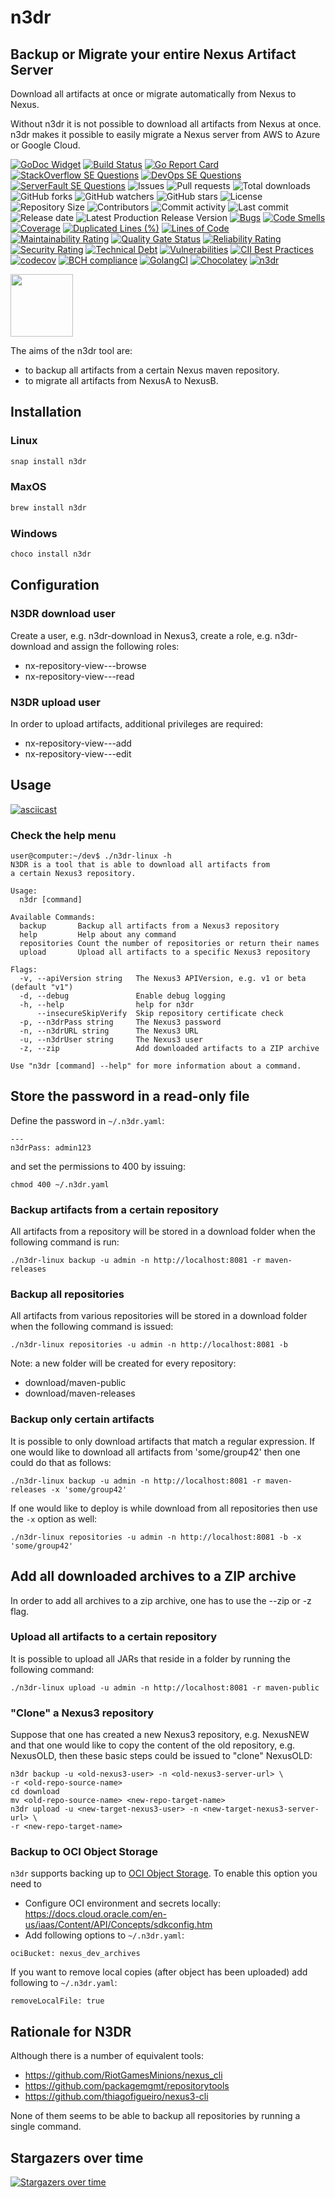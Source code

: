 # n3dr
## Backup or Migrate your entire Nexus Artifact Server
Download all artifacts at once or migrate automatically from Nexus to Nexus.

Without n3dr it is not possible to download all artifacts from Nexus at once.
n3dr makes it possible to easily migrate a Nexus server from AWS to Azure or Google Cloud.

[![GoDoc Widget]][GoDoc]
[![Build Status](https://travis-ci.org/030/n3dr.svg?branch=master)](https://travis-ci.org/030/n3dr)
[![Go Report Card](https://goreportcard.com/badge/github.com/030/n3dr)](https://goreportcard.com/report/github.com/030/n3dr)
[![StackOverflow SE Questions](https://img.shields.io/stackexchange/stackoverflow/t/n3dr.svg?logo=stackoverflow)](https://stackoverflow.com/tags/n3dr)
[![DevOps SE Questions](https://img.shields.io/stackexchange/devops/t/n3dr.svg?logo=stackexchange)](https://devops.stackexchange.com/tags/n3dr)
[![ServerFault SE Questions](https://img.shields.io/stackexchange/serverfault/t/n3dr.svg?logo=serverfault)](https://serverfault.com/tags/n3dr)
![Issues](https://img.shields.io/github/issues-raw/030/n3dr.svg)
![Pull requests](https://img.shields.io/github/issues-pr-raw/030/n3dr.svg)
![Total downloads](https://img.shields.io/github/downloads/030/n3dr/total.svg)
![GitHub forks](https://img.shields.io/github/forks/030/n3dr?label=fork&style=plastic)
![GitHub watchers](https://img.shields.io/github/watchers/030/n3dr?style=plastic)
![GitHub stars](https://img.shields.io/github/stars/030/n3dr?style=plastic)
![License](https://img.shields.io/github/license/030/n3dr.svg)
![Repository Size](https://img.shields.io/github/repo-size/030/n3dr.svg)
![Contributors](https://img.shields.io/github/contributors/030/n3dr.svg)
![Commit activity](https://img.shields.io/github/commit-activity/m/030/n3dr.svg)
![Last commit](https://img.shields.io/github/last-commit/030/n3dr.svg)
![Release date](https://img.shields.io/github/release-date/030/n3dr.svg)
![Latest Production Release Version](https://img.shields.io/github/release/030/n3dr.svg)
[![Bugs](https://sonarcloud.io/api/project_badges/measure?project=030_n3dr&metric=bugs)](https://sonarcloud.io/dashboard?id=030_n3dr)
[![Code Smells](https://sonarcloud.io/api/project_badges/measure?project=030_n3dr&metric=code_smells)](https://sonarcloud.io/dashboard?id=030_n3dr)
[![Coverage](https://sonarcloud.io/api/project_badges/measure?project=030_n3dr&metric=coverage)](https://sonarcloud.io/dashboard?id=030_n3dr)
[![Duplicated Lines (%)](https://sonarcloud.io/api/project_badges/measure?project=030_n3dr&metric=duplicated_lines_density)](https://sonarcloud.io/dashboard?id=030_n3dr)
[![Lines of Code](https://sonarcloud.io/api/project_badges/measure?project=030_n3dr&metric=ncloc)](https://sonarcloud.io/dashboard?id=030_n3dr)
[![Maintainability Rating](https://sonarcloud.io/api/project_badges/measure?project=030_n3dr&metric=sqale_rating)](https://sonarcloud.io/dashboard?id=030_n3dr)
[![Quality Gate Status](https://sonarcloud.io/api/project_badges/measure?project=030_n3dr&metric=alert_status)](https://sonarcloud.io/dashboard?id=030_n3dr)
[![Reliability Rating](https://sonarcloud.io/api/project_badges/measure?project=030_n3dr&metric=reliability_rating)](https://sonarcloud.io/dashboard?id=030_n3dr)
[![Security Rating](https://sonarcloud.io/api/project_badges/measure?project=030_n3dr&metric=security_rating)](https://sonarcloud.io/dashboard?id=030_n3dr)
[![Technical Debt](https://sonarcloud.io/api/project_badges/measure?project=030_n3dr&metric=sqale_index)](https://sonarcloud.io/dashboard?id=030_n3dr)
[![Vulnerabilities](https://sonarcloud.io/api/project_badges/measure?project=030_n3dr&metric=vulnerabilities)](https://sonarcloud.io/dashboard?id=030_n3dr)
[![CII Best Practices](https://bestpractices.coreinfrastructure.org/projects/2810/badge)](https://bestpractices.coreinfrastructure.org/projects/2810)
[![codecov](https://codecov.io/gh/030/n3dr/branch/master/graph/badge.svg)](https://codecov.io/gh/030/n3dr)
[![BCH compliance](https://bettercodehub.com/edge/badge/030/n3dr?branch=master)](https://bettercodehub.com/results/030/n3dr)
[![GolangCI](https://golangci.com/badges/github.com/golangci/golangci-web.svg)](https://golangci.com/r/github.com/030/n3dr)
[![Chocolatey](https://img.shields.io/chocolatey/dt/n3dr)](https://chocolatey.org/packages/n3dr)
[![n3dr](https://snapcraft.io//n3dr/badge.svg)](https://snapcraft.io/n3dr)

<a href="https://n3dr.releasesoftwaremoreoften.com"><img src="https://github.com/030/n3dr/raw/master/logo/logo.png" width="100"></a>

The aims of the n3dr tool are:
 * to backup all artifacts from a certain Nexus maven repository.
 * to migrate all artifacts from NexusA to NexusB.

## Installation

### Linux

```bash
snap install n3dr
```

### MaxOS

```bash
brew install n3dr
```

### Windows

```bash
choco install n3dr
````

## Configuration

### N3DR download user

Create a user, e.g. n3dr-download in Nexus3, create a role, e.g. n3dr-download
and assign the following roles:

* nx-repository-view-*-*-browse
* nx-repository-view-*-*-read

### N3DR upload user

In order to upload artifacts, additional privileges are required:

* nx-repository-view-*-*-add
* nx-repository-view-*-*-edit

## Usage

[![asciicast](https://asciinema.org/a/346048.svg)](https://asciinema.org/a/346048)

### Check the help menu

```
user@computer:~/dev$ ./n3dr-linux -h
N3DR is a tool that is able to download all artifacts from
a certain Nexus3 repository.

Usage:
  n3dr [command]

Available Commands:
  backup       Backup all artifacts from a Nexus3 repository
  help         Help about any command
  repositories Count the number of repositories or return their names
  upload       Upload all artifacts to a specific Nexus3 repository

Flags:
  -v, --apiVersion string   The Nexus3 APIVersion, e.g. v1 or beta (default "v1")
  -d, --debug               Enable debug logging
  -h, --help                help for n3dr
      --insecureSkipVerify  Skip repository certificate check
  -p, --n3drPass string     The Nexus3 password
  -n, --n3drURL string      The Nexus3 URL
  -u, --n3drUser string     The Nexus3 user
  -z, --zip                 Add downloaded artifacts to a ZIP archive

Use "n3dr [command] --help" for more information about a command.
```

## Store the password in a read-only file

Define the password in `~/.n3dr.yaml`:

```
---
n3drPass: admin123
```

and set the permissions to 400 by issuing:

```
chmod 400 ~/.n3dr.yaml
```

### Backup artifacts from a certain repository

All artifacts from a repository will be stored in a download folder when
the following command is run:

```
./n3dr-linux backup -u admin -n http://localhost:8081 -r maven-releases
```

### Backup all repositories

All artifacts from various repositories will be stored in a download
folder when the following command is issued:

```
./n3dr-linux repositories -u admin -n http://localhost:8081 -b
```

Note: a new folder will be created for every repository:

* download/maven-public
* download/maven-releases

### Backup only certain artifacts

It is possible to only download artifacts that match a regular expression. If
one would like to download all artifacts from 'some/group42' then one could do
that as follows:

```
./n3dr-linux backup -u admin -n http://localhost:8081 -r maven-releases -x 'some/group42'
```

If one would like to deploy is while download from all repositories then use
the `-x` option as well:

```
./n3dr-linux repositories -u admin -n http://localhost:8081 -b -x 'some/group42'
```

## Add all downloaded archives to a ZIP archive

In order to add all archives to a zip archive, one has to use the --zip or -z flag.

### Upload all artifacts to a certain repository

It is possible to upload all JARs that reside in a folder by
running the following command:

```
./n3dr-linux upload -u admin -n http://localhost:8081 -r maven-public
```

### "Clone" a Nexus3 repository

Suppose that one has created a new Nexus3 repository, e.g. NexusNEW and that
one would like to copy the content of the old repository, e.g. NexusOLD, then
these basic steps could be issued to "clone" NexusOLD:

```
n3dr backup -u <old-nexus3-user> -n <old-nexus3-server-url> \
-r <old-repo-source-name>
cd download
mv <old-repo-source-name> <new-repo-target-name>
n3dr upload -u <new-target-nexus3-user> -n <new-target-nexus3-server-url> \
-r <new-repo-target-name>
```

### Backup to OCI Object Storage
`n3dr` supports backing up to [OCI Object Storage](https://www.oracle.com/cloud/storage/object-storage.html).
To enable this option you need to
- Configure OCI environment and secrets locally: https://docs.cloud.oracle.com/en-us/iaas/Content/API/Concepts/sdkconfig.htm
- Add following options to `~/.n3dr.yaml`:
```
ociBucket: nexus_dev_archives
```

If you want to remove local copies (after object has been uploaded) add following to `~/.n3dr.yaml`:
```
removeLocalFile: true
```

## Rationale for N3DR

Although there is a number of equivalent tools:

* https://github.com/RiotGamesMinions/nexus_cli
* https://github.com/packagemgmt/repositorytools
* https://github.com/thiagofigueiro/nexus3-cli

None of them seems to be able to backup all repositories by running
a single command.

[GoDoc]: https://godoc.org/github.com/030/n3dr
[GoDoc Widget]: https://godoc.org/github.com/030/n3dr?status.svg

## Stargazers over time

[![Stargazers over time](https://starchart.cc/030/n3dr.svg)](https://starchart.cc/030/n3dr)
